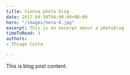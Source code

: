 ```yaml
---
title: Vienna photo blog
date: 2017-04-30T04:00:00+00:00
hero: "/images/hero-6.jpg"
excerpt: This is an excerpt about a photoblog
timeToRead: 3
authors:
- Thiago Costa

---
```

This is blog post content.